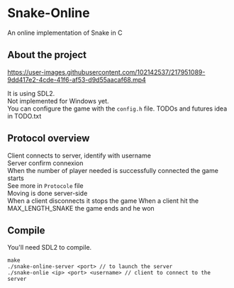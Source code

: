 # Snake-Online
An online implementation of Snake in C

## About the project

https://user-images.githubusercontent.com/102142537/217951089-9dd417e2-4cde-41f6-af53-d9d55aacaf68.mp4

It is using SDL2.  
Not implemented for Windows yet.  
You can configure the game with the `config.h` file.
TODOs and futures idea in TODO.txt

## Protocol overview
Client connects to server, identify with username  
Server confirm connexion  
When the number of player needed is successfully connected the game starts  
See more in `Protocole` file  
Moving is done server-side  
When a client disconnects it stops the game
When a client hit the MAX_LENGTH_SNAKE the game ends and he won

## Compile
You'll need SDL2 to compile.

    make
    ./snake-online-server <port> // to launch the server
    ./snake-onlie <ip> <port> <username> // client to connect to the server
